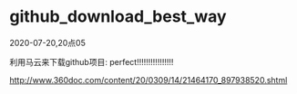 # github_download_best_way




2020-07-20,20点05

利用马云来下载github项目: perfect!!!!!!!!!!!!!!!!

http://www.360doc.com/content/20/0309/14/21464170_897938520.shtml





